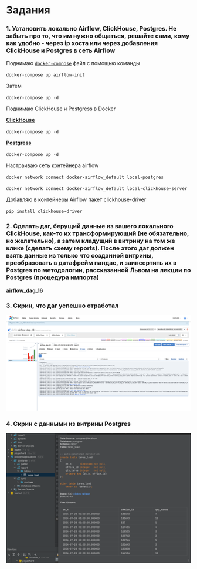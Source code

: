 # Задания
### 1. Установить локально Airflow, ClickHouse, Postgres. Не забыть про то, что им нужно общаться, решайте сами, кому как удобно - через ip хоста или через добавления ClickHouse и Postgres в сеть Airflow

Поднимаю [`docker-compose`](./docker/docker-airflow/docker-compose.yaml) файл с помощью команды

`docker-compose up airflow-init`

Затем

`docker-compose up -d`

Поднимаю ClickHouse и Postgress в Docker

[**ClickHouse**](./docker/docker-clickhouse/docker-compose.yml)

`docker-compose up -d`

[**Postgress**](./docker/docker-postgres/docker-compose.yml)

`docker-compose up -d`

Настраиваю сеть контейнера airflow

`docker network connect docker-airflow_default local-postgres`

`docker network connect docker-airflow_default local-clickhouse-server`

Добавляю в контейнеры Airflow пакет clickhouse-driver

`pip install clickhouse-driver`

### 2. Сделать даг, берущий данные из вашего локального ClickHouse, как-то их трансформирующий (не обязательно, но желательно), а затем кладущий в витрину на том же клике (сделать схему reports). После этого даг должен взять данные из только что созданной витрины, преобразовать в датафрейм пандас, и заинсертить их в Postgres по методологии, рассказанной Львом на лекции по Postgres (процедура импорта)

[**airflow_dag_16**](airflow_dag_16.py)

### 3. Скрин, что даг успешно отработал

[<img src="img/airflow-interface.png" width="1000"/>](img/airflow-interface.png)

### 4. Скрин с данными из витрины Postgres

[<img src="img/postgres-result.png" width="1000"/>](img/postgres-result.png)